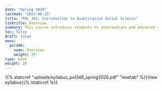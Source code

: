 ```yaml
---
date: "Spring 2020"
lastmod: "2021-08-15"
title: "POL 345: Introduction to Quantitative Social Science"
linktitle: Overview
summary: This course introduces students to intermediate and advanced topics in quantitative and computational methodology in social science, such as quasi-experimental designs for causal inference, text analysis, and generalized least squares regression models. I was teaching assistant for two sections. Students' evaluations average: 4.5/5.
toc: false
draft: false
menu:
  pol346:
    name: Overview
    weight: 20
type: book
weight: 20
---
```



{{% staticref "uploads/syllabus_pol346_spring2020.pdf" "newtab" %}}View syllabus{{% /staticref %}}
